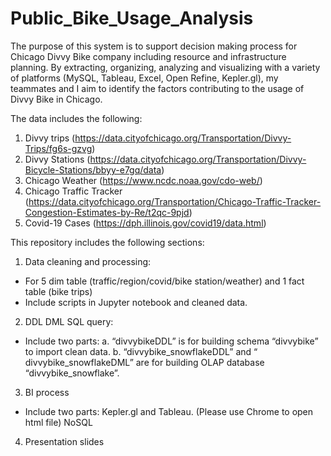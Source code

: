 # Public_Bike_Usage_Analysis

The purpose of this system is to support decision making process for Chicago Divvy Bike company including resource and infrastructure planning. By extracting, organizing, analyzing and visualizing with a variety of platforms (MySQL, Tableau, Excel, Open Refine, Kepler.gl), my teammates and I aim to identify the factors contributing to the usage of Divvy Bike in Chicago.

The data includes the following:
1. Divvy trips (https://data.cityofchicago.org/Transportation/Divvy-Trips/fg6s-gzvg)
2. Divvy Stations (https://data.cityofchicago.org/Transportation/Divvy-Bicycle-Stations/bbyy-e7gq/data)
3. Chicago Weather (https://www.ncdc.noaa.gov/cdo-web/)
4. Chicago Traffic Tracker (https://data.cityofchicago.org/Transportation/Chicago-Traffic-Tracker-Congestion-Estimates-by-Re/t2qc-9pjd)
5. Covid-19 Cases (https://dph.illinois.gov/covid19/data.html)


This repository includes the following sections: 

1. Data cleaning and processing: 
- For 5 dim table (traffic/region/covid/bike station/weather) and 1 fact table (bike trips)
- Include scripts in Jupyter notebook and cleaned data.
2. DDL DML SQL query:
- Include two parts: 
a. “divvybikeDDL” is for building schema “divvybike” to import clean data. 
b. “divvybike_snowflakeDDL” and “ divvybike_snowflakeDML” are for building OLAP database “divvybike_snowflake”.
3. BI process
- Include two parts: Kepler.gl and Tableau. (Please use Chrome to open html file)
NoSQL
4. Presentation slides
